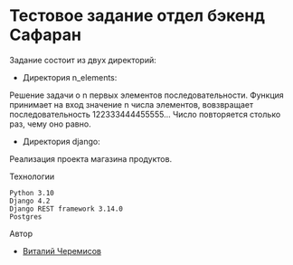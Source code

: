 # Тестовое задание отдел бэкенд Сафаран

Задание состоит из двух директорий:

- Директория n_elements:

Решение задачи о n первых элементов последовательности. Функция принимает на вход
значение n числа элементов, вовзвращает последовательность 122333444455555... 
Число повторяется столько раз, чему оно равно.

- Директория django:

Реализация проекта магазина продуктов.

Технологии
```
Python 3.10
Django 4.2
Django REST framework 3.14.0
Postgres
```

Автор
- [Виталий Черемисов](https://github.com/VitaliiCheremisov)